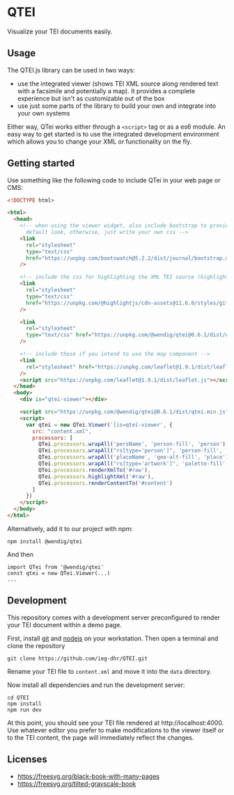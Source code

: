 # QTEI

Visualize your TEI documents easily.

## Usage

The QTEI.js library can be used in two ways:

* use the integrated viewer (shows TEI XML source along rendered text
  with a facsimile and potentially a map). It provides a complete experience but
  isn't as customizable out of the box
* use just some parts of the library to build your own and integrate into your
  own systems

Either way, QTei works either through a `<script>` tag or as a es6 module. An
easy way to get started is to use the integrated development environment which
allows you to change your XML or functionality on the fly.

## Getting started

Use something like the following code to include QTei in your web page or CMS:

~~~html
<!DOCTYPE html>

<html>
  <head>
    <!-- when using the viewer widget, also include bootstrap to provide a
      default look, otherwise, just write your own css -->
    <link
      rel="stylesheet"
      type="text/css"
      href="https://unpkg.com/bootswatch@5.2.2/dist/journal/bootstrap.min.css"
    />

    <!-- include the css for highlighting the XML TEI source (highlight.js) -->
    <link
      rel="stylesheet"
      type="text/css"
      href="https://unpkg.com/@highlightjs/cdn-assets@11.6.0/styles/github.min.css"
    />

    <link
      rel="stylesheet"
      type="text/css" href="https://unpkg.com/@wendig/qtei@0.6.1/dist/qtei.min.css"
    />

    <!-- include these if you intend to use the map component -->
    <link
      rel="stylesheet" href="https://unpkg.com/leaflet@1.9.1/dist/leaflet.css"
    />
    <script src="https://unpkg.com/leaflet@1.9.1/dist/leaflet.js"></script>
  </head>
  <body>
    <div is="qtei-viewer"></div>

    <script src="https://unpkg.com/@wendig/qtei@0.6.1/dist/qtei.min.js"></script>
    <script>
      var qtei = new QTei.Viewer('[is=qtei-viewer', {
        src: "content.xml",
        processors: [
          QTei.processors.wrapAll('persName', 'person-fill', 'person'),
          QTei.processors.wrapAll("rs[type='person']", 'person-fill', 'person'),
          QTei.processors.wrapAll('placeName', 'geo-alt-fill', 'place'),
          QTei.processors.wrapAll("rs[type='artwork']", 'palette-fill', 'artwork'),
          QTei.processors.renderXmlTo('#raw'),
          QTei.processors.highlightXml('#raw'),
          QTei.processors.renderContentTo('#content')
        ]
      })
    </script>
  </body>
</html>
~~~

Alternatively, add it to our project with npm:

    npm install @wendig/qtei

And then

    import QTei from '@wendig/qtei'
    const qtei = new QTei.Viewer(...)
    ...

## Development

This repository comes with a development server preconfigured to render your
TEI document within a demo page.

First, install [git](https://git-scm.com/) and [nodejs](https://nodejs.org/) on
your workstation. Then open a terminal and clone the repository

    git clone https://github.com/ieg-dhr/QTEI.git

Rename your TEI file to `content.xml` and move it into the `data` directory.

Now install all dependencies and run the development server:

    cd QTEI
    npm install
    npm run dev

At this point, you should see your TEI file rendered at http://localhost:4000.
Use whatever editor you prefer to make modifications to the viewer itself or to
the TEI content, the page will immediately reflect the changes.

## Licenses

* https://freesvg.org/black-book-with-many-pages
* https://freesvg.org/tilted-grayscale-book
